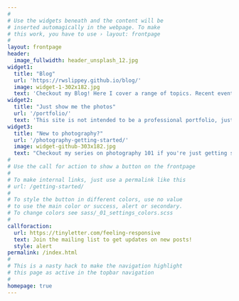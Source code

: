 ```yaml
---
#
# Use the widgets beneath and the content will be
# inserted automagically in the webpage. To make
# this work, you have to use › layout: frontpage
#
layout: frontpage
header:
  image_fullwidth: header_unsplash_12.jpg
widget1:
  title: "Blog"
  url: 'https://rwslippey.github.io/blog/'
  image: widget-1-302x182.jpg
  text: 'Checkout my Blog! Here I cover a range of topics. Recent events, tech how to articles, reviews of different products and service and, just occasionally, I ramble.'
widget2:
  title: "Just show me the photos"
  url: '/portfolio/'
  text: 'This site is not intended to be a professional portfolio, just a fun place to put my thoughts down. I will however share some images from my personal projects and just images I plan like, here. For my portfolio, checkout my business website.'
widget3:
  title: "New to photography?"
  url: '/photography-getting-started/'
  image: widget-github-303x182.jpg
  text: "Checkout my series on photography 101 if you're just getting started in photography. You don't need any expensive equipment or much money at all really to make great images, just a camera and a little know how. Here I'll cover that know how to get you started on the path to making images. Plus I'll highlight some AWESOME teachers I've read and watched over the years."
#
# Use the call for action to show a button on the frontpage
#
# To make internal links, just use a permalink like this
# url: /getting-started/
#
# To style the button in different colors, use no value
# to use the main color or success, alert or secondary.
# To change colors see sass/_01_settings_colors.scss
#
callforaction:
  url: https://tinyletter.com/feeling-responsive
  text: Join the mailing list to get updates on new posts!
  style: alert
permalink: /index.html
#
# This is a nasty hack to make the navigation highlight
# this page as active in the topbar navigation
#
homepage: true
---
```

<!--REMOVE THIS VIDEO
<div id="videoModal" class="reveal-modal large" data-reveal="">
  <div class="flex-video widescreen vimeo" style="display: block;">
    <iframe width="1280" height="720" src="https://www.youtube.com/embed/3b5zCFSmVvU" frameborder="0" allowfullscreen></iframe>
  </div>
  <a class="close-reveal-modal">&#215;</a>
</div>
---bye bye video-->
